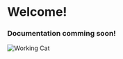 # Welcome!

### Documentation comming soon!

![Working Cat](https://i.pinimg.com/originals/2d/19/c0/2d19c08d8aedd077abbee9a5741fecd6.gif)
